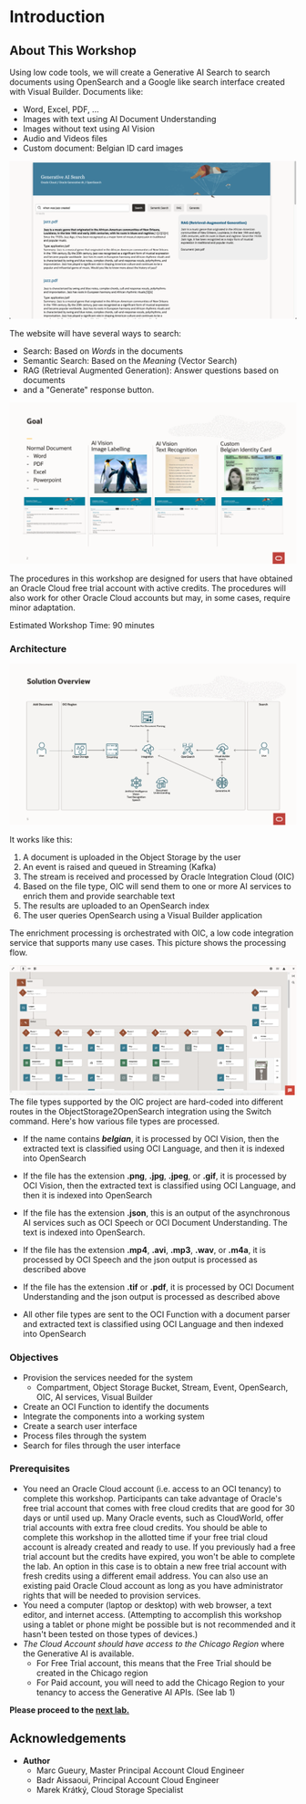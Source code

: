 
# Introduction

## About This Workshop
Using low code tools, we will create a Generative AI Search to search documents using OpenSearch and a Google like search interface created with Visual Builder. Documents like:
- Word, Excel, PDF, ...
- Images with text using AI Document Understanding
- Images without text using AI Vision
- Audio and Videos files 
- Custom document: Belgian ID card images

![Screenshot](images/when-was-jazz-created.png)

The website will have several ways to search:
- Search: Based on *Words* in the documents
- Semantic Search: Based on the *Meaning* (Vector Search)
- RAG (Retrieval Augmented Generation): Answer questions based on documents
- and a "Generate" response button.

![Introduction use case](images/opensearch-intro.png)

The procedures in this workshop are designed for users that have obtained an Oracle Cloud free trial account with active credits. The procedures will also work for other Oracle Cloud accounts but may, in some cases, require minor adaptation.

Estimated Workshop Time: 90 minutes

### Architecture

![Architecture](images/opensearch-architecture-genai.png)

It works like this:
1. A document is uploaded in the Object Storage by the user
1. An event is raised and queued in Streaming (Kafka)
1. The stream is received and processed by Oracle Integration Cloud (OIC)
1. Based on the file type, OIC will send them to one or more AI services to enrich them and provide searchable text
1. The results are uploaded to an OpenSearch index
1. The user queries OpenSearch using a Visual Builder application

The enrichment processing is orchestrated with OIC, a low code integration service that supports many use cases. This picture shows the processing flow.

![Integration](images/opensearch-oic.png)
The file types supported by the OIC project are hard-coded into different routes in the ObjectStorage2OpenSearch integration using the Switch command. Here's how various file types are processed.
- If the name contains ***belgian***, it is processed by OCI Vision, then the extracted text is classified using OCI Language, and then it is indexed into OpenSearch

- If the file has the extension **.png**, **.jpg**, **.jpeg**, or **.gif**, it is processed by OCI Vision, then the extracted text is classified using OCI Language, and then it is indexed into OpenSearch

- If the file has the extension **.json**, this is an output of the asynchronous AI services such as OCI Speech or OCI Document Understanding. The text is indexed into OpenSearch.

- If the file has the extension **.mp4**, **.avi**, **.mp3**, **.wav**, or **.m4a**, it is processed by OCI Speech and the json output is processed as described above

- If the file has the extension **.tif** or **.pdf**, it is processed by OCI Document Understanding and the json output is processed as described above

- All other file types are sent to the OCI Function with a document parser and extracted text is classified using OCI Language and then indexed into OpenSearch



### Objectives

- Provision the services needed for the system
    - Compartment, Object Storage Bucket, Stream, Event, OpenSearch, OIC, AI services, Visual Builder
- Create an OCI Function to identify the documents
- Integrate the components into a working system
- Create a search user interface
- Process files through the system
- Search for files through the user interface

### Prerequisites
- You need an Oracle Cloud account (i.e. access to an OCI tenancy) to complete this workshop. Participants can take advantage of Oracle's free trial account that comes with free cloud credits that are good for 30 days or until used up. Many Oracle events, such as CloudWorld, offer trial accounts with extra free cloud credits. You should be able to complete this workshop in the allotted time if your free trial cloud account is already created and ready to use. If you previously had a free trial account but the credits have expired, you won't be able to complete the lab. An option in this case is to obtain a new free trial account with fresh credits using a different email address. You can also use an existing paid Oracle Cloud account as long as you have administrator rights that will be needed to provision services.
- You need a computer (laptop or desktop) with web browser, a text editor, and internet access. (Attempting to accomplish this workshop using a tablet or phone might be possible but is not recommended and it hasn't been tested on those types of devices.)
- *The Cloud Account should have access to the Chicago Region* where the Generative AI is available.
    - For Free Trial account, this means that the Free Trial should be created in the Chicago region
    - For Paid account, you will need to add the Chicago Region to your tenancy to access the Generative AI APIs. (See lab 1) 

**Please proceed to the [next lab.](#next)**

## Acknowledgements 
- **Author**
    - Marc Gueury, Master Principal Account Cloud Engineer
    - Badr Aissaoui, Principal Account Cloud Engineer
    - Marek Krátký, Cloud Storage Specialist 
